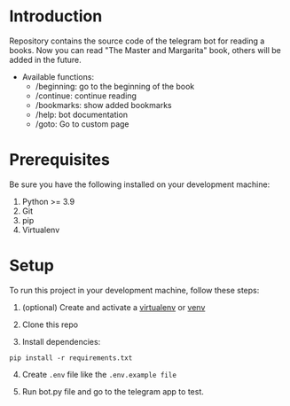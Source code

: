 # Introduction

Repository contains the source code of the telegram bot for reading a books. Now you can read
"The Master and Margarita" book, others will be added in the future.

- Available functions:
    - /beginning: go to the beginning of the book
    - /continue: continue reading
    - /bookmarks: show added bookmarks
    - /help: bot documentation
    - /goto: Go to custom page

# Prerequisites

Be sure you have the following installed on your development machine:

1. Python >= 3.9
2. Git
3. pip
4. Virtualenv

# Setup

To run this project in your development machine, follow these steps:

1. (optional) Create and activate a [virtualenv](https://virtualenv.pypa.io/)
   or [venv](https://docs.python.org/3/library/venv.html)

2. Clone this repo

3. Install dependencies:

`pip install -r requirements.txt`

4. Create `.env` file like the `.env.example file`

5. Run bot.py file and go to the telegram app to test.